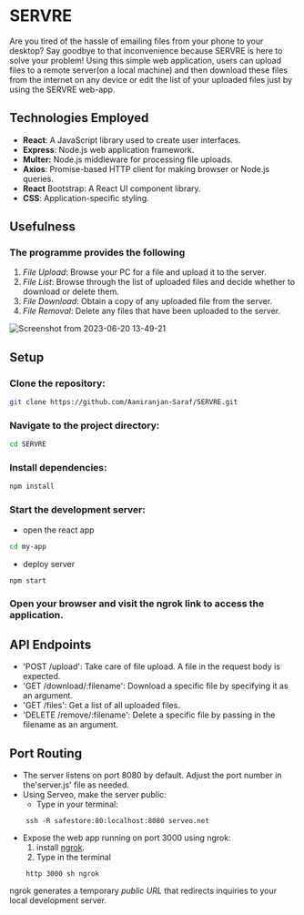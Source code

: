 # SERVRE
Are you tired of the hassle of emailing files from your phone to your desktop? Say goodbye to that inconvenience because SERVRE is here to solve your problem!
Using this simple web application, users can upload files to a remote server(on a local machine) and then download these files from the internet on any device or edit the list of your uploaded files just by using the SERVRE web-app.

## Technologies Employed

- **React**: A JavaScript library used to create user interfaces.
- **Express**: Node.js web application framework.
- **Multer:** Node.js middleware for processing file uploads.
- **Axios**: Promise-based HTTP client for making browser or Node.js queries.
- **React** Bootstrap: A React UI component library.
- **CSS**: Application-specific styling.

## Usefulness

### The programme provides the following 
1. *File Upload*: Browse your PC for a file and upload it to the server.
2. *File List*: Browse through the list of uploaded files and decide whether to download or delete them.
3. *File Download*: Obtain a copy of any uploaded file from the server.
4. *File Removal*: Delete any files that have been uploaded to the server.

![Screenshot from 2023-06-20 13-49-21](https://github.com/Aaniranjan-Saraf/SERVRE/assets/97801096/06a1810b-9efd-46c0-a33c-d3a164c8bad5)


## Setup

### Clone the repository: 
```sh
git clone https://github.com/Aaniranjan-Saraf/SERVRE.git
```
### Navigate to the project directory:
```sh
cd SERVRE
```
### Install dependencies:
```sh
npm install
```
### Start the development server:
   - open the react app

```sh
cd my-app
```
   - deploy server
```sh
npm start
```
### Open your browser and visit the ngrok link to access the application. 


## API Endpoints

- 'POST /upload': Take care of file upload. A file in the request body is expected.
- 'GET /download/:filename': Download a specific file by specifying it as an argument.
- 'GET /files': Get a list of all uploaded files.
- 'DELETE /remove/:filename': Delete a specific file by passing in the filename as an argument.


## Port Routing 
- The server listens on port 8080 by default. Adjust the port number in the'server.js' file as needed.
- Using Serveo, make the server public:
   - Type in your terminal:

```
    ssh -R safestore:80:localhost:8080 serveo.net
```
    

- Expose the web app running on port 3000 using ngrok:
  1. install [ngrok](https://ngrok.com/).
  2. Type in the terminal

```
    http 3000 sh ngrok
```
ngrok generates a temporary *public URL* that redirects inquiries to your local development server.

